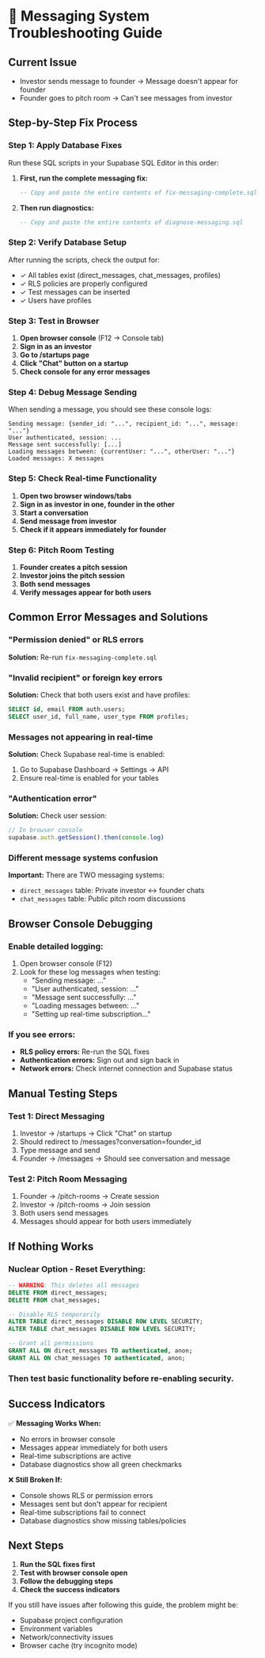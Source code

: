# 🔧 Messaging System Troubleshooting Guide

## Current Issue
- Investor sends message to founder → Message doesn't appear for founder
- Founder goes to pitch room → Can't see messages from investor

## Step-by-Step Fix Process

### Step 1: Apply Database Fixes
Run these SQL scripts in your Supabase SQL Editor in this order:

1. **First, run the complete messaging fix:**
   ```sql
   -- Copy and paste the entire contents of fix-messaging-complete.sql
   ```

2. **Then run diagnostics:**
   ```sql
   -- Copy and paste the entire contents of diagnose-messaging.sql
   ```

### Step 2: Verify Database Setup
After running the scripts, check the output for:
- ✓ All tables exist (direct_messages, chat_messages, profiles)
- ✓ RLS policies are properly configured
- ✓ Test messages can be inserted
- ✓ Users have profiles

### Step 3: Test in Browser
1. **Open browser console** (F12 → Console tab)
2. **Sign in as an investor**
3. **Go to /startups page**
4. **Click "Chat" button on a startup**
5. **Check console for any error messages**

### Step 4: Debug Message Sending
When sending a message, you should see these console logs:
```
Sending message: {sender_id: "...", recipient_id: "...", message: "..."}
User authenticated, session: ...
Message sent successfully: [...]
Loading messages between: {currentUser: "...", otherUser: "..."}
Loaded messages: X messages
```

### Step 5: Check Real-time Functionality
1. **Open two browser windows/tabs**
2. **Sign in as investor in one, founder in the other**
3. **Start a conversation**
4. **Send message from investor**
5. **Check if it appears immediately for founder**

### Step 6: Pitch Room Testing
1. **Founder creates a pitch session**
2. **Investor joins the pitch session**
3. **Both send messages**
4. **Verify messages appear for both users**

## Common Error Messages and Solutions

### "Permission denied" or RLS errors
**Solution:** Re-run `fix-messaging-complete.sql`

### "Invalid recipient" or foreign key errors
**Solution:** Check that both users exist and have profiles:
```sql
SELECT id, email FROM auth.users;
SELECT user_id, full_name, user_type FROM profiles;
```

### Messages not appearing in real-time
**Solution:** Check Supabase real-time is enabled:
1. Go to Supabase Dashboard → Settings → API
2. Ensure real-time is enabled for your tables

### "Authentication error"
**Solution:** Check user session:
```javascript
// In browser console
supabase.auth.getSession().then(console.log)
```

### Different message systems confusion
**Important:** There are TWO messaging systems:
- `direct_messages` table: Private investor ↔ founder chats
- `chat_messages` table: Public pitch room discussions

## Browser Console Debugging

### Enable detailed logging:
1. Open browser console (F12)
2. Look for these log messages when testing:
   - "Sending message: ..."
   - "User authenticated, session: ..."
   - "Message sent successfully: ..."
   - "Loading messages between: ..."
   - "Setting up real-time subscription..."

### If you see errors:
- **RLS policy errors:** Re-run the SQL fixes
- **Authentication errors:** Sign out and sign back in
- **Network errors:** Check internet connection and Supabase status

## Manual Testing Steps

### Test 1: Direct Messaging
1. Investor → /startups → Click "Chat" on startup
2. Should redirect to /messages?conversation=founder_id
3. Type message and send
4. Founder → /messages → Should see conversation and message

### Test 2: Pitch Room Messaging
1. Founder → /pitch-rooms → Create session
2. Investor → /pitch-rooms → Join session
3. Both users send messages
4. Messages should appear for both users immediately

## If Nothing Works

### Nuclear Option - Reset Everything:
```sql
-- WARNING: This deletes all messages
DELETE FROM direct_messages;
DELETE FROM chat_messages;

-- Disable RLS temporarily
ALTER TABLE direct_messages DISABLE ROW LEVEL SECURITY;
ALTER TABLE chat_messages DISABLE ROW LEVEL SECURITY;

-- Grant all permissions
GRANT ALL ON direct_messages TO authenticated, anon;
GRANT ALL ON chat_messages TO authenticated, anon;
```

### Then test basic functionality before re-enabling security.

## Success Indicators

✅ **Messaging Works When:**
- No errors in browser console
- Messages appear immediately for both users
- Real-time subscriptions are active
- Database diagnostics show all green checkmarks

❌ **Still Broken If:**
- Console shows RLS or permission errors
- Messages sent but don't appear for recipient
- Real-time subscriptions fail to connect
- Database diagnostics show missing tables/policies

## Next Steps

1. **Run the SQL fixes first**
2. **Test with browser console open**
3. **Follow the debugging steps**
4. **Check the success indicators**

If you still have issues after following this guide, the problem might be:
- Supabase project configuration
- Environment variables
- Network/connectivity issues
- Browser cache (try incognito mode)
